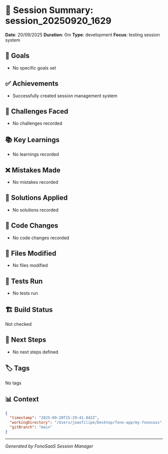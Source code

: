 # 🧠 Session Summary: session_20250920_1629

**Date**: 20/09/2025
**Duration**: 0m
**Type**: development
**Focus**: testing session system

## 🎯 Goals
- No specific goals set

## ✅ Achievements
- Successfully created session management system

## 🚧 Challenges Faced
- No challenges recorded

## 📚 Key Learnings
- No learnings recorded

## ❌ Mistakes Made
- No mistakes recorded

## 🔧 Solutions Applied
- No solutions recorded

## 📝 Code Changes
- No code changes recorded

## 📁 Files Modified
- No files modified

## 🧪 Tests Run
- No tests run

## 🏗️ Build Status
Not checked

## 🚀 Next Steps
- No next steps defined

## 🏷️ Tags
No tags

## 📊 Context
```json
{
  "timestamp": "2025-09-20T15:29:41.842Z",
  "workingDirectory": "/Users/joaofilipe/Desktop/fono-app/my-fonosass",
  "gitBranch": "main"
}
```

---
*Generated by FonoSaaS Session Manager*
